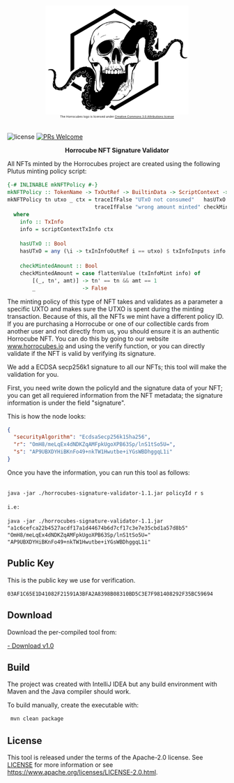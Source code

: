 <p align="center">
  <img align="middle" src=
  "https://github.com/Horrocubes/horrocubes-signature-validator/blob/main/assets/horrologo_black.png"
  height="250" /></br>
  <sup><sup><sup><sup>The Horrocubes logo is licensed under
  <a href="https://creativecommons.org/licenses/by/3.0/">Creative
  Commons 3.0 Attributions license</a></sup></sup></sup></sup>
</p>
 
 ![license](https://img.shields.io/badge/license-APACHE-blue.svg?longCache=true&style=flat) 
 [![PRs Welcome](https://img.shields.io/badge/PRs-welcome-brightgreen.svg?longCache=true&style=flat)](http://makeapullrequest.com)
 
<p align="center"><b>Horrocube NFT Signature Validator</b></p>
<p>All NFTs minted by the Horrocubes project are created using the following Plutus minting policy script:</p>

```haskell
{-# INLINABLE mkNFTPolicy #-}
mkNFTPolicy :: TokenName -> TxOutRef -> BuiltinData -> ScriptContext -> Bool
mkNFTPolicy tn utxo _ ctx = traceIfFalse "UTxO not consumed"   hasUTxO           &&
                            traceIfFalse "wrong amount minted" checkMintedAmount
  where
    info :: TxInfo
    info = scriptContextTxInfo ctx

    hasUTxO :: Bool
    hasUTxO = any (\i -> txInInfoOutRef i == utxo) $ txInfoInputs info

    checkMintedAmount :: Bool
    checkMintedAmount = case flattenValue (txInfoMint info) of
        [(_, tn', amt)] -> tn' == tn && amt == 1
        _               -> False

```

The minting policy of this type of NFT takes and validates as a parameter a specific UXTO and makes sure the UTXO is spent during the minting transaction. Because of this, all the NFTs we mint have a different policy ID. If you are purchasing a Horrocube or one of our collectible cards from another user and not directly from us, you should ensure it is an authentic Horrocube NFT. You can do this by going to our website www.horrocubes.io and using the verify function, or you can directly validate if the NFT is valid by verifying its signature.

We add a ECDSA secp256k1 signature to all our NFTs; this tool will make the validation for you.

First, you need write down the policyId and the signature data of your NFT; you can get all requiered information from the NFT metadata; the signature information is under the field "signature".

This is how the node looks:

```json
{
  "securityAlgorithm": "EcdsaSecp256k1Sha256",
  "r": "OmH8/meLqEx4dNDKZqAMFpkUgoXPB63Sp/lnS1tSo5U=",
  "s": "AP9UBXDYHiBKnFo49+nkTW1Hwutbe+iYGsWBDhggqL1i"
}
```

Once you have the information, you can run this tool as follows:

```

java -jar ./horrocubes-signature-validator-1.1.jar policyId r s

i.e:

java -jar ./horrocubes-signature-validator-1.1.jar "a1c6cefca22b4527acdf17a1d44674b6d7cf17c3e7e35cbd1a57d8b5" "OmH8/meLqEx4dNDKZqAMFpkUgoXPB63Sp/lnS1tSo5U=" "AP9UBXDYHiBKnFo49+nkTW1Hwutbe+iYGsWBDhggqL1i"
```

## Public Key

This is the public key we use for verification.

```
03AF1C65E1D41082F21591A3BFA2A8398B08310BD5C3E7F981408292F35BC59694

```

## Download

Download the per-compiled tool from:

<a id="raw-url" href="https://github.com/Horrocubes/horrocubes-signature-validator/releases/download/v1.1/horrocubes-signature-validator-1.1.jar"> - Download v1.0</a>

Build
-----

The project was created with IntelliJ IDEA but any build environment with Maven and the Java compiler should work.

To build manually, create the executable with:

```sh
 mvn clean package
```

License
-------

This tool is released under the terms of the Apache-2.0 license. See [LICENSE](LICENSE) for more
information or see https://www.apache.org/licenses/LICENSE-2.0.html.

